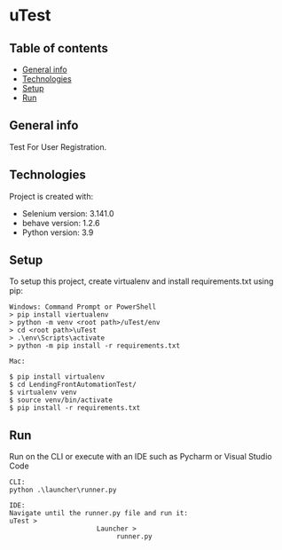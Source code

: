 # uTest

## Table of contents
* [General info](#general-info)
* [Technologies](#technologies)
* [Setup](#setup)
* [Run](#run)

## General info
Test For User Registration.
	
## Technologies
Project is created with:
* Selenium version: 3.141.0
* behave version: 1.2.6
* Python version: 3.9
	
## Setup
To setup this project, create virtualenv and install requirements.txt using pip:

```
Windows: Command Prompt or PowerShell
> pip install viertualenv
> python -m venv <root path>/uTest/env 
> cd <root path>\uTest
> .\env\Scripts\activate
> python -m pip install -r requirements.txt

Mac:

$ pip install virtualenv
$ cd LendingFrontAutomationTest/
$ virtualenv venv
$ source venv/bin/activate
$ pip install -r requirements.txt
```

## Run
Run on the CLI or execute with an IDE such as Pycharm or Visual Studio Code
```
CLI:
python .\launcher\runner.py

IDE:
Navigate until the runner.py file and run it: 
uTest > 
                      Launcher >
                           runner.py